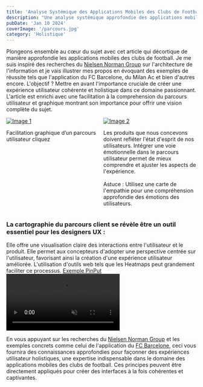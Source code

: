 ```yaml
---
title: 'Analyse Systémique des Applications Mobiles des Clubs de Football'
description: "Une analyse systémique approfondie des applications mobiles des clubs de football. "
pubDate: 'Jan 10 2024'
coverImage: '/parcours.jpg'
category: 'Holistique'
---
```



Plongeons ensemble au cœur du sujet avec cet article qui décortique de manière approfondie les applications mobiles des clubs de football. Je me suis inspiré des recherches du <a href="https://jnd.org/" class="text-gradient_indigo-purple">Nielsen Norman Group</a> sur l'architecture de l'information et je vais illustrer mes propos en évoquant des exemples de réussite tels que l'application du FC Barcelone, du Milan Ac et bien d'autres encore. L'objectif ? Mettre en avant l'importance cruciale de créer une expérience utilisateur cohérente et holistique dans ce domaine passionnant. L'article est enrichi avec une facilitation à la comprehension du parcours utilisateur et graphique montrant son importance pour offrir une vision complète du sujet.


<div style="display: flex; align-items: flex-start; margin-top: 10px;">
  <div style="flex: 1; margin-right: 10px;">
    <a href="/user.jpg" data-lightbox="image-1" data-title="Image 1">
      <img src="/user.jpg" alt="Image 1" class="rounded w-64 h-64">
    </a>
    <p>Facilitation graphique d’un parcours utilisateur cliquez</p>
  </div>
  <div style="flex: 1;">
    <a href="/carte.png" data-lightbox="image-2" data-title="Image 2">
      <img src="/carte.png" alt="Image 2" class="rounded w-64 h-64">
    </a>
    <p>
Les produits que nous concevons doivent refléter l'état d'esprit de nos utilisateurs. Intégrer une voie émotionnelle dans le parcours utilisateur permet de mieux comprendre et ajuster les aspects de l'expérience.<br> 
<br>Astuce : Utilisez une carte de l'empathie pour une compréhension approfondie des émotions des utilisateurs.</p>
  </div>
</div>

<h3>
La cartographie du parcours client se révèle être un outil essentiel pour les designers UX :
</h3>
Elle offre une visualisation claire des interactions entre l'utilisateur et le produit. Elle permet aux concepteurs d'adopter une perspective centrée sur l'utilisateur, favorisant ainsi la création d'une expérience utilisateur améliorée. L'utilisation d'outils web tels que les Heatmaps peut grandement faciliter ce processus. <a href="https://pinput.co/blog/parcours-utilisateur-ux" class="text-gradient_indigo-purple">Exemple PinPut</a>
<div>
<video controls autoplay muted loop>
  <source src="/heatmaps.mp4" type="video/mp4">
</video>
</div>

En vous appuyant sur les recherches du <a href="https://jnd.org/" class="text-gradient_indigo-purple">Nielsen Norman Group</a> et les exemples concrets comme celui de l'application du <a href="https://www.fcbarcelona.fr/fr/official-app" class="text-gradient_indigo-purple">FC Barcelone</a>, ceci vous fournira des connaissances approfondies pour façonner des expériences utilisateur holistiques, une expertise indispensable dans le domaine des applications mobiles des clubs de football. Ces principes peuvent être directement appliqués pour créer des interfaces à la fois cohérentes et captivantes.   